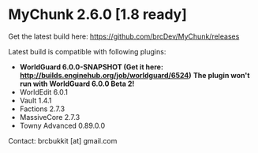# MyChunk 2.6.0 [1.8 ready]

Get the latest build here: https://github.com/brcDev/MyChunk/releases

Latest build is compatible with following plugins:
- **WorldGuard 6.0.0-SNAPSHOT (Get it here: http://builds.enginehub.org/job/worldguard/6524)**
**The plugin won't run with WorldGuard 6.0.0 Beta 2!**
- WorldEdit 6.0.1
- Vault 1.4.1
- Factions 2.7.3
- MassiveCore 2.7.3
- Towny Advanced 0.89.0.0 

Contact: brcbukkit [at] gmail.com